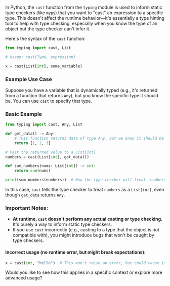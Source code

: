 In Python, the `cast` function from the `typing` module is used to inform static type checkers (like `mypy`) that you want to "cast" an expression to a specific type. This doesn't affect the runtime behavior—it's essentially a type hinting tool to help with type checking, especially when you know the type of an object but the type checker can't infer it.

Here's the syntax of the `cast` function:

```python
from typing import cast, List

# Usage: cast(Type, expression)

x = cast(List[int], some_variable)
```

### Example Use Case

Suppose you have a variable that is dynamically typed (e.g., it's returned from a function that returns `Any`), but you know the specific type it should be. You can use `cast` to specify that type.

### Basic Example

```python
from typing import cast, Any, List

def get_data() -> Any:
    # This function returns data of type Any, but we know it should be a list of ints.
    return [1, 2, 3]

# Cast the returned value to a List[int]
numbers = cast(List[int], get_data())

def sum_numbers(nums: List[int]) -> int:
    return sum(nums)

print(sum_numbers(numbers))  # Now the type checker will treat `numbers` as a List[int]
```

In this case, `cast` tells the type checker to treat `numbers` as a `List[int]`, even though `get_data` returns `Any`.

### Important Notes:
- **At runtime, `cast` doesn't perform any actual casting or type checking.** It's purely a way to inform static type checkers.
- If you use `cast` incorrectly (e.g., casting to a type that the object is not compatible with), you might introduce bugs that won't be caught by type checkers.

#### Incorrect usage (no runtime error, but might break expectations):
```python
x = cast(int, "hello")  # This won't raise an error, but could cause issues if `x` is treated as an int later
```

Would you like to see how this applies in a specific context or explore more advanced usage?